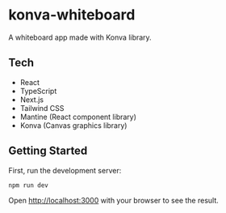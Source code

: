 # konva-whiteboard

A whiteboard app made with Konva library.

## Tech

- React
- TypeScript
- Next.js
- Tailwind CSS
- Mantine (React component library)
- Konva (Canvas graphics library)

## Getting Started

First, run the development server:

```bash
npm run dev
```

Open [http://localhost:3000](http://localhost:3000) with your browser to see the result.

